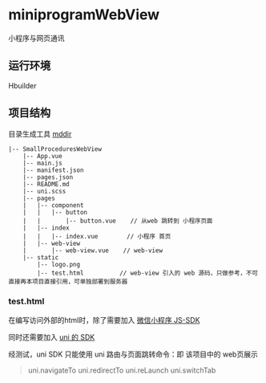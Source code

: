 # miniprogramWebView
小程序与网页通讯

## 运行环境
Hbuilder


## 项目结构 
目录生成工具 [mddir](https://www.npmjs.com/package/mddir)
```
|-- SmallProceduresWebView
    |-- App.vue
    |-- main.js
    |-- manifest.json
    |-- pages.json
    |-- README.md
    |-- uni.scss
    |-- pages
    |   |-- component  
    |   |   |-- button
    |   |       |-- button.vue    // 从web 跳转到 小程序页面
    |   |-- index
    |   |   |-- index.vue        // 小程序 首页
    |   |-- web-view
    |       |-- web-view.vue    // web-view
    |-- static
        |-- logo.png
        |-- test.html          // web-view 引入的 web 源码，只做参考，不可直接再本项目直接引用，可单独部署到服务器
```

### test.html

在编写访问外部的html时，除了需要加入 [微信小程序 JS-SDK](https://res.wx.qq.com/open/js/jweixin-1.4.0.js)
> <script type="text/javascript" src="https://res.wx.qq.com/open/js/jweixin-1.4.0.js"></script>
同时还需要加入 [uni 的 SDK](https://js.cdn.aliyun.dcloud.net.cn/dev/uni-app/uni.webview.1.5.1.js)
> <script type="text/javascript" src="https://js.cdn.aliyun.dcloud.net.cn/dev/uni-app/uni.webview.1.5.1.js"></script>

经测试，uni SDK 只能使用 uni 路由与页面跳转命令：即 该项目中的 web页展示
> uni.navigateTo  uni.redirectTo  uni.reLaunch  uni.switchTab

